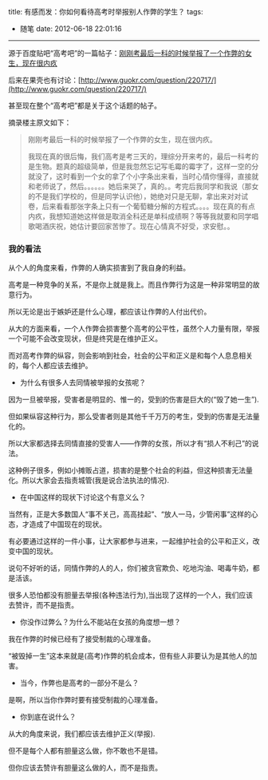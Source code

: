 title: 有感而发：你如何看待高考时举报别人作弊的学生？
tags:
  - 随笔
date: 2012-06-18 22:01:16
---

源于百度贴吧“高考吧”的一篇帖子：[刚刚考最后一科的时候举报了一个作弊的女生，现在很内疚](http://tieba.baidu.com/p/1647714286)

后来在果壳也有讨论：[http://www.guokr.com/question/220717/](http://www.guokr.com/question/220717/)

甚至现在整个“高考吧”都是关于这个话题的帖子。

摘录楼主原文如下：

> 刚刚考最后一科的时候举报了一个作弊的女生，现在很内疚。
> 
> 我现在真的很后悔，我们高考是考三天的，理综分开来考的，最后一科考的是生物。题真的超级简单，但是我忽然忘记写毛霉的霉字了，这样一空的分就没了，这时看到一个女的拿了个小字条出来看，当时心情你懂得，直接就和老师说了，然后。。。。。。她后来哭了，真的。。考完后我同学和我说（那女的不是我们学校的，但是同学认识他），她绝对只是无聊，拿出来对对试卷，后来看看那张字条上只有一个葡萄糖分解的方程式。。。。现在真的有点内疚，我想知道她这样做是取消全科还是单科成绩啊？等等我就要和同学唱歌喝酒庆祝，她估计要回家苦惨了。现在心情真不好受，求安慰。。

### 我的看法

从个人的角度来看，作弊的人确实损害到了我自身的利益。

高考是一种竞争的关系，不是你上就是我上。而且作弊行为这是一种非常明显的故意行为。

所以无论是出于嫉妒还是什么心理，都应该让作弊的人付出代价。

从大的方面来看，一个人作弊会损害整个高考的公平性，虽然个人力量有限，举报一个可能不会改变现状，但是终究是在维护正义。

而对高考作弊的纵容，则会影响到社会，社会的公平和正义是和每个人息息相关的，每个人都应该去维护。

*   为什么有很多人去同情被举报的女孩呢？

因为一旦被举报，受害者是明显的、惟一的，受到的伤害是巨大的(“毁了她一生”).

但如果纵容这种行为，那么受害者则是其他千千万万的考生，受到的伤害是无法量化的。

所以大家都选择去同情直接的受害人——作弊的女孩，所以才有“损人不利己”的说法。

这种例子很多，例如小摊贩占道，损害的是整个社会的利益，但这种损害无法量化。所以大家会去指责城管(我是说合法执法的情况).

*   在中国这样的现状下讨论这个有意义么？

当然有，正是大多数国人“事不关己，高高挂起”、“放人一马，少管闲事”这样的心态，才造成了中国现在的现状。

有必要通过这样的一件小事，让大家都参与进来，一起维护社会的公平和正义，改变中国的现状。

说句不好听的话，同情作弊的人的人，你们被贪官欺负、吃地沟油、喝毒牛奶，都是活该。

很多人恐怕都没有胆量去举报(各种违法行为),当出现了这样的一个人，我们应该去赞许，而不是指责。

*   你没作过弊么？为什么不能站在女孩的角度想一想？

我在作弊的时候已经有了接受制裁的心理准备。

“被毁掉一生”这本来就是(高考)作弊的机会成本，但有些人非要认为是其他人的加害。

*   当今，作弊也是高考的一部分不是么？

是啊，所以当你作弊时要有接受制裁的心理准备。

*   你到底在说什么？

从大的角度来说，我们都应该去维护正义(举报).

但不是每个人都有胆量这么做，你不敢也不是错。

但你应该去赞许有胆量这么做的人，而不是指责。